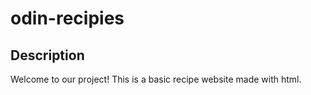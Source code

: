 # odin-recipies

## Description 
Welcome to our project! This is a basic recipe website made with html.

